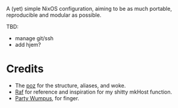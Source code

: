 A (yet) simple NixOS configuration, aiming to be as much portable, reproducible and modular as possible.

TBD:
- manage git/ssh
- add hjem?


# Credits
- The [poz](https://git.poz.pet/poz/niksos) for the structure, aliases, and woke.
- [Raf](https://github.com/notashelf/nyx) for reference and inspiration for my shitty mkHost function.
- [Party Wumpus](https://github.com/PartyWumpus/dotfiles), for finger.
